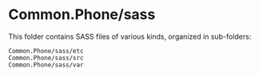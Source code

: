 # Common.Phone/sass

This folder contains SASS files of various kinds, organized in sub-folders:

    Common.Phone/sass/etc
    Common.Phone/sass/src
    Common.Phone/sass/var
